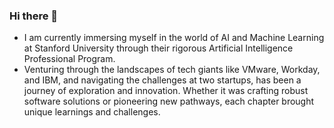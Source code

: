 ### Hi there 👋

- I am currently immersing myself in the world of AI and Machine Learning at Stanford University through their rigorous Artificial Intelligence Professional Program.
- Venturing through the landscapes of tech giants like VMware, Workday, and IBM, and navigating the challenges at two startups, has been a journey of exploration and innovation. Whether it was crafting robust software solutions or pioneering new pathways, each chapter brought unique learnings and challenges.
<!--
**ricardo-larosa/ricardo-larosa** is a ✨ _special_ ✨ repository because its `README.md` (this file) appears on your GitHub profile.

Here are some ideas to get you started:


- 🌱 I’m currently learning ...
- 👯 I’m looking to collaborate on ...
- 🤔 I’m looking for help with ...
- 💬 Ask me about ...
- 📫 How to reach me: ...
- 😄 Pronouns: ...
- ⚡ Fun fact: ...
-->
